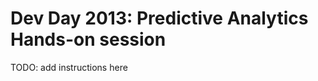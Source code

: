 Dev Day 2013: Predictive Analytics Hands-on session
===================================================

TODO: add instructions here
